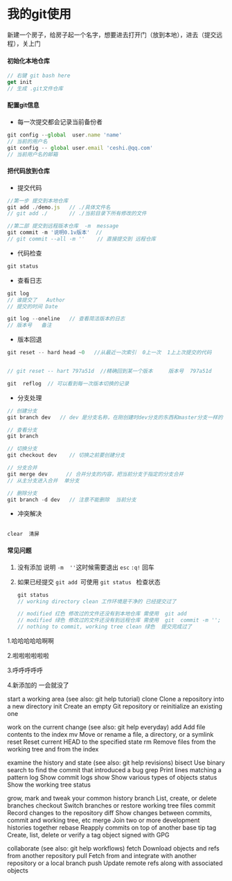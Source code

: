 # 我的git使用

新建一个房子，给房子起一个名字，想要进去打开门（放到本地），进去（提交远程），关上门

#### 初始化本地仓库

```js
// 右键 git bash here
get init
// 生成 .git文件仓库
```

#### 配置git信息

- 每一次提交都会记录当前备份者

```js
git config --global  user.name 'name'
// 当前的用户名
git config -- global user.email 'ceshi.@qq.com'
// 当前用户名的邮箱

```

#### 把代码放到仓库

- 提交代码

```js
//第一步 提交到本地仓库 
git add ./demo.js   // ./具体文件名  
// git add ./   	// ./当前目录下所有修改的文件

//第二部 提交到远程版本仓库  -m  message 
git commit -m '说明0.1v版本'  //  
// git commit --all -m ''    // 直接提交到 远程仓库
```

- 代码检查

```js
git status
```

- 查看日志

```js
git log
// 谁提交了   Author
// 提交的时间 Date

git log --oneline   // 查看简洁版本的日志
// 版本号   备注
```

- 版本回退

```js
git reset -- hard head ~0   //从最近一次索引  0上一次  1上上次提交的代码


// git reset -- hart 797a51d  //精确回到某一个版本     版本号  797a51d

git  reflog  // 可以看到每一次版本切换的记录
```

- 分支处理

```js
// 创建分支
git branch dev   // dev 是分支名称，在刚创建时dev分支的东西和master分支一样的

// 查看分支 
git branch

// 切换分支
git checkout dev    // 切换之前要创建分支

// 分支合并
git merge dev      // 合并分支的内容，把当前分支于指定的分支合并
// 从主分支进入合并  单分支 

// 删除分支 
git branch -d dev   // 注意不能删除  当前分支
```

- 冲突解决

```js

```



`clear  清屏`

#### 常见问题

1. 没有添加 说明 `-m  ''`这时候需要退出  `esc`  `:q!` 回车

2. 如果已经提交 `git add `可使用 `git status ` 检查状态

   ```js
   git status 
   // working directory clean 工作环境是干净的 已经提交过了
   
   // modified 红色 修改过的文件还没有到本地仓库 需使用  git add
   // modified 绿色 修改过的文件还没有到远程仓库 需使用  git  commit -m '';
   // nothing to commit, working tree clean 绿色  提交完成过了
   
   ```

   





1.哈哈哈哈哈啊啊

2.啦啦啦啦啦啦

3.呼呼呼呼呼

4.新添加的  一会就没了









start a working area (see also: git help tutorial)
   clone      Clone a repository into a new directory
   init       Create an empty Git repository or reinitialize an existing one

work on the current change (see also: git help everyday)
   add        Add file contents to the index
   mv         Move or rename a file, a directory, or a symlink
   reset      Reset current HEAD to the specified state
   rm         Remove files from the working tree and from the index

examine the history and state (see also: git help revisions)
   bisect     Use binary search to find the commit that introduced a bug
   grep       Print lines matching a pattern
   log        Show commit logs
   show       Show various types of objects
   status     Show the working tree status

grow, mark and tweak your common history
   branch     List, create, or delete branches
   checkout   Switch branches or restore working tree files
   commit     Record changes to the repository
   diff       Show changes between commits, commit and working tree, etc
   merge      Join two or more development histories together
   rebase     Reapply commits on top of another base tip
   tag        Create, list, delete or verify a tag object signed with GPG

collaborate (see also: git help workflows)
   fetch      Download objects and refs from another repository
   pull       Fetch from and integrate with another repository or a local branch
   push       Update remote refs along with associated objects



